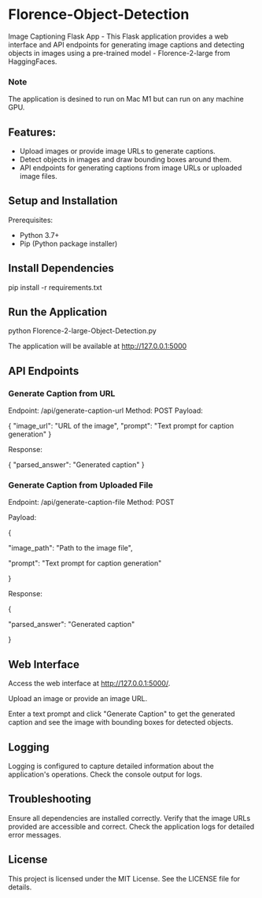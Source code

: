 # Florence-Object-Detection
Image Captioning Flask App - This Flask application provides a web interface and API endpoints for generating image captions and detecting objects in images using a pre-trained model - Florence-2-large from HaggingFaces.
### Note
The application is desined to run on Mac M1 but can run on any machine GPU.

## Features:
* Upload images or provide image URLs to generate captions.
* Detect objects in images and draw bounding boxes around them.
* API endpoints for generating captions from image URLs or uploaded image files.

## Setup and Installation
Prerequisites:
- Python 3.7+
- Pip (Python package installer)

## Install Dependencies
pip install -r requirements.txt

## Run the Application
python Florence-2-large-Object-Detection.py

The application will be available at http://127.0.0.1:5000

## API Endpoints
### Generate Caption from URL
Endpoint: /api/generate-caption-url
Method: POST
Payload:

{
  "image_url": "URL of the image", 
  "prompt": "Text prompt for caption generation"
}

Response:

{
  "parsed_answer": "Generated caption"
}

### Generate Caption from Uploaded File
Endpoint: /api/generate-caption-file
Method: POST

Payload:

{

  "image_path": "Path to the image file",
  
  "prompt": "Text prompt for caption generation"

}

Response:

{

  "parsed_answer": "Generated caption"

}


## Web Interface
Access the web interface at http://127.0.0.1:5000/.

Upload an image or provide an image URL.

Enter a text prompt and click "Generate Caption" to get the generated caption and see the image with bounding boxes for detected objects.

## Logging
Logging is configured to capture detailed information about the application's operations. Check the console output for logs.

## Troubleshooting
Ensure all dependencies are installed correctly.
Verify that the image URLs provided are accessible and correct.
Check the application logs for detailed error messages.
## License
This project is licensed under the MIT License. See the LICENSE file for details.

